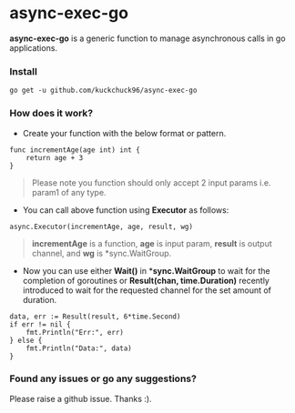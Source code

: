 # async-exec-go

**async-exec-go** is a generic function to manage asynchronous calls in go applications.

### Install
```
go get -u github.com/kuckchuck96/async-exec-go
```

### How does it work?
- Create your function with the below format or pattern.

```
func incrementAge(age int) int {
	return age + 3
}
```
> Please note you function should only accept 2 input params i.e. param1 of any type.

- You can call above function using **Executor** as follows:

```
async.Executor(incrementAge, age, result, wg)
```
> **incrementAge** is a function, **age** is input param, **result** is output channel, and **wg** is *sync.WaitGroup.

- Now you can use either **Wait()** in ***sync.WaitGroup** to wait for the completion of goroutines or **Result(chan, time.Duration)** recently introduced to wait for the requested channel for the set amount of duration.

```
data, err := Result(result, 6*time.Second)
if err != nil {
	fmt.Println("Err:", err)
} else {
	fmt.Println("Data:", data)
}
```

### Found any issues or go any suggestions?
Please raise a github issue. Thanks :).
